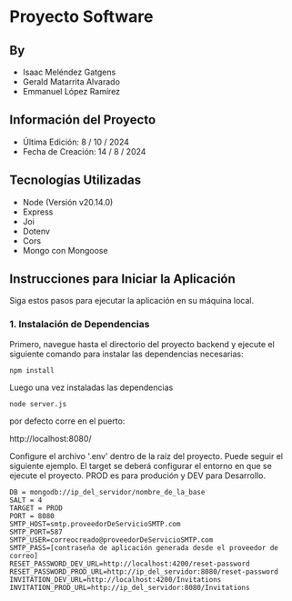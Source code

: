 # Proyecto Software

## By

- Isaac Meléndez Gatgens
- Gerald Matarrita Alvarado
- Emmanuel López Ramírez 

## Información del Proyecto

- Última Edición: 8 / 10 / 2024
- Fecha de Creación: 14 / 8 / 2024

## Tecnologías Utilizadas

- Node (Versión v20.14.0)
- Express
- Joi
- Dotenv
- Cors
- Mongo con Mongoose

## Instrucciones para Iniciar la Aplicación

Siga estos pasos para ejecutar la aplicación en su máquina local.

### 1. Instalación de Dependencias

Primero, navegue hasta el directorio del proyecto backend y ejecute el siguiente comando para instalar las dependencias necesarias:

```
npm install
```

Luego una vez instaladas las dependencias

```
node server.js
```

por defecto corre en el puerto:

http://localhost:8080/

Configure el archivo '.env' dentro de la raíz del proyecto. Puede seguir el siguiente ejemplo.
El target se deberá configurar el entorno en que se ejecute el proyecto. PROD es para produción y DEV para Desarrollo.

```
DB = mongodb://ip_del_servidor/nombre_de_la_base
SALT = 4
TARGET = PROD
PORT = 8080
SMTP_HOST=smtp.proveedorDeServicioSMTP.com 
SMTP_PORT=587
SMTP_USER=correocreado@proveedorDeServicioSMTP.com
SMTP_PASS=[contraseña de aplicación generada desde el proveedor de correo]
RESET_PASSWORD_DEV_URL=http://localhost:4200/reset-password
RESET_PASSWORD_PROD_URL=http://ip_del_servidor:8080/reset-password
INVITATION_DEV_URL=http://localhost:4200/Invitations
INVITATION_PROD_URL=http://ip_del_servidor:8080/Invitations
```